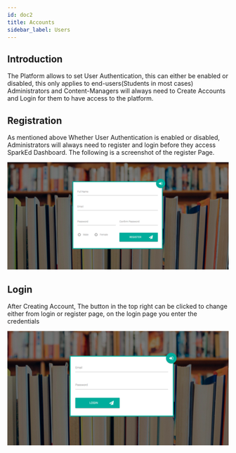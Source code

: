 ```yaml
---
id: doc2
title: Accounts
sidebar_label: Users
---
```

## Introduction

The Platform allows to set User Authentication, this can either be enabled or disabled, this only applies to end-users(Students in most cases)
Administrators and Content-Managers will always need to Create Accounts and Login for them to have access to the platform. 

## Registration 

As mentioned above Whether User Authentication is enabled or disabled, Administrators will always need to register and login before they access SparkEd Dashboard.
The following is a screenshot of the register Page.  

![Register Page](/docs/assets/register.png)  

## Login 

After Creating Account, The button in the top right can be clicked to change either from login or register page, on the login page you enter the credentials 

![Login Page](/docs/assets/login.png)  

